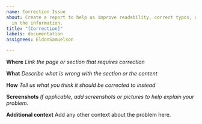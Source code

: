 ```yaml
---
name: Correction Issue
about: Create a report to help us improve readability, correct typos, or correct inaccuracies
  in the information.
title: "[Correction]"
labels: documentation
assignees: EldonSamuelson

---
```


**Where**
*Link the page or section that requires correction*

**What**
*Describe what is wrong with the section or the content*

**How**
*Tell us what you think it should be corrected to instead*

**Screenshots**
*If applicable, add screenshots or pictures to help explain your problem.*

**Additional context**
Add any other context about the problem here.
